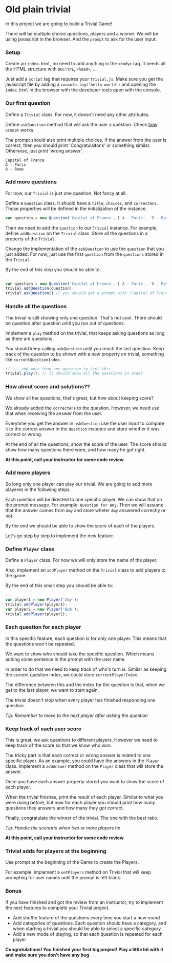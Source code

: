 # Old plain trivial

In this project we are going to build a Trivial Game!

There will be multiple choice questions, players and a winner. We will be using javascript in the browser. And the `prompt` to ask for the user input.

### Setup

Create an `index.html`, no need to add anything in the `<body>` tag. It needs all the HTML structure with `DOCTYPE`, `<head>`, ...

Just add a `script` tag that requires your `trivial.js`. Make sure you get the javascript file by adding a `console.log('hello world')` and opening the `index.html` in the browser with the developer tools open with the console.

### Our first question

Define a `Trivial` class. For now, it doesn't need any other attributes.

Define `askQuestion` method that will ask the user a question. Check [how](https://developer.mozilla.org/en-US/docs/Web/API/Window/prompt) `prompt` works.

The prompt should also print multiple choices. If the answer from the user is correct, then you should print 'Congratulaitons' or something similar. Otherwise, just print 'wrong answer'.

```
Capital of France
A - Paris
B - Rome
```

### Add more questions

For now, our `Trivial` is just one question. Not fancy at all.

Define a `Question` class. It shuold have a `title`, `choices`, and `correctAns`. Those properties will be defined in the initialization of the instance.

```javascript
var question = new Question('Capital of France', ['A - Paris', 'B - Rome'], 'A');
```

Then we need to add the `question` to our `Trivial` instance. For example, define `addQuestion` on the `Trivial` class. Store all the questions in a property of the `Trivial`.

Change the implementation of the `askQuestion` to use the `question` that you just added. For now, just use the first `question` from the `questions` stored in the `Trivial`.

By the end of this step you should be able to:

```javascript
...
var question = new Question('Capital of France', ['A - Paris', 'B - Rome'], 'A');
trivial.addQuestion(question);
trivial.askQuestion() // you should get a prompt with 'Capital of France' and its choices.
```

### Handle all the questions

The trivial is still showing only one question. That's not cool. There should be question after question until you run out of questions.

Implement a `play` method on the trivial, that keeps asking questions as long as there are questions.

You should keep calling `askQuestion` until you reach the last question. Keep track of the question to be shown with a new property on trivial, something like `currentQuestionIndex`.

```javascript
// ... add more than one question to test this
trivial.play(); // it should show all the questions in order
```

### How about score and solutions??

We show all the questions, that's great, but how about keeping score?

We already added the `correctAns` to the question. However, we need use that when receiving the answer from the user.

Everytime you get the answer in `askQuestion` use the user input to compare it to the correct answer in the `Question` instance and store whether it was correct or wrong.

At the end of all the questions, show the score of the user. The score should show how many questions there were, and how many he got right.

**At this point, call your instructor for some code review**

### Add more players

So long only one player can play our trivial. We are going to add more playeres in the following steps.

Each question will be directed to one specific player. We can show that on the prompt message. For example: `Question for Amy`. Then we will assume that the answer comes from `Amy` and store wheter `Amy` answered correctly or not.

By the end we should be able to show the score of each of the players.

Let's go step by step to implement the new feature.

### Define `Player` class

Define a `Player` class. For now we will only store the name of the player.

Also, implement an `addPlayer` method on the `Trivial` class to add players to the game.

By the end of this small step you should be able to:

```javascript
...
var player1 = new Player('Amy');
trivial.addPlayer(player1);
var player2 = new Player('Bob');
trivial.addPlayer(player2);
```

### Each question for each player

In this specific feature, each question is for only one player. This means that the questions won't be repeated.

We want to show who should take the specific question. Which means adding some sentence in the prompt with the user name.

In order to do that we need to keep track of who's turn is. Similar as keeping the current question index, we could store `currentPlayerIndex`.

The difference between this and the index for the question is that, when we get to the last player, we want to start again.

The trivial doesn't stop when every player has finished responding one question.

*Tip: Remember to move to the next player after asking the question*

### Keep track of each user score

This is great, we ask questions to different players. However we need to keep track of the score so that we know who won.

The tricky part is that each correct or wrong answer is related to one specific player. As an example, you could have the answers in the `Player` class. Implement a `addAnswer` method on the `Player` class that will store the answer.

Once you have each answer properly stored you want to show the score of each player.

When the trivial finishes, print the result of each player. Similar to what you were doing before, but now for each player you should print how many questions they answers and how many they got correct.

Finally, congratulate the winner of the trivial. The one with the best ratio.

*Tip: Handle the scenario when two or more players tie*

**At this point, call your instructor for some code review**

### Trivial adds for players at the beginning

Use prompt at the beginning of the Game to create the Players.

For example: implement a `setPlayers` method on Trivial that will keep prompting for user names until the prompt is left blank.

### Bonus 

If you have finished and got the review from an instructor, try to implement the next features to complete your Trivial project.

- Add shuffle feature of the questions every time you start a new round
- Add categories of questions. Each question should have a category, and when starting
a trivial you should be able to select a specific category
- Add a new mode of playing, so that each question is repeated for each player

**Congratulations! You finished your first big project! Play a little bit with it and make sure you don't have any bug**

